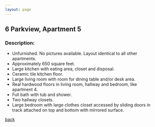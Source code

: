 ```yaml
---
layout: page
---
```


## 6 Parkview, Apartment 5
### Description:

* Unfurnished.  No pictures available.  Layout identical to all other apartments.
* Approximately 650 square feet.  
* Large kitchen with eating area, closet and disposal.
* Ceramic tile kitchen floor.
* Large living room with room for dining table and/or desk area.
* Real hardwood floors in living room, hallway and bedroom, like apartment 4.
* Full bath with tub and shower.
* Two hallway closets.
* Large bedroom with large clothes closet accessed by sliding doors in track attached on top and bottom with mirrored surface.


[back](/)
